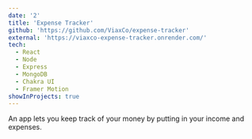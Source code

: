 ```yaml
---
date: '2'
title: 'Expense Tracker'
github: 'https://github.com/ViaxCo/expense-tracker'
external: 'https://viaxco-expense-tracker.onrender.com/'
tech:
  - React
  - Node
  - Express
  - MongoDB
  - Chakra UI
  - Framer Motion
showInProjects: true
---
```


An app lets you keep track of your money by putting in your income and expenses.
